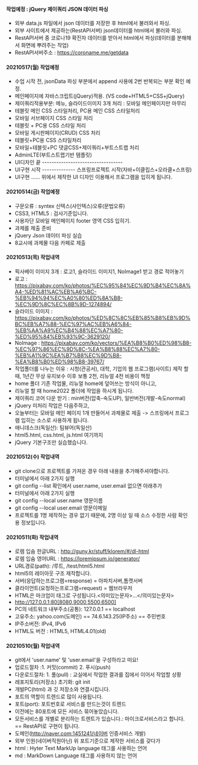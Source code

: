 #### 작업예정 : jQuery 제이쿼리 JSON 데이터 파싱
- 외부 data.js 파일에서 json 데이터를 저장한 후 html에서 불러와서 파싱.
- 외부 사이트에서 제공하는(RestAPI서버) json데이터를 html에서 불러와 파싱.
- RestAPI서버 중 코로나19 확진자 데이터를 받아서 html에서 파싱(데이터를 분해해서 화면에 뿌려주는 작업)
- RestAPI서버주소 : https://coroname.me/getdata

#### 20210517(월) 작업예정
- 수업 시작 전, jsonData 파싱 부분에서 append 사용에 2번 반복되는 부분 확인 예정.
- 메인페이지에 자바스크립트(jQuery)적용. (VS code+HTML5+CSS+jQuery)
- 제이쿼리적용부분: 메뉴, 슬라이드이미지 3개 처리 : 모바일 메인페이지만 마무리
- 테블릿 메인 CSS 스타일처리, PC용 메인 CSS 스타일처리
- 모바일 서브페이지 CSS 스타일 처리
- 테블릿 + PC용 CSS 스타일 처리
- 모바일 게시판페이지(CRUD) CSS 처리
- 테블릿+PC용 CSS 스타일처리
- 모바일+테블릿+PC 댓글CSS+제이쿼리+부트스트랩 처리
- AdminLTE(부트스트랩기반 템플릿)
- UI디자인 끝 ----------------------------------
- UI구현 시작 -------------- 스프링프로젝트 시작(자바+이클립스+오라클+스프링)
- UI구현 ...... 위에서 제작한 UI 디자인 이용해서 프로그램을 입히게 됩니다.

#### 20210514(금) 작업예정
- 구문오류 : syntex 신텍스(사인텍스)오류(문법오류)
- CSS3, HTML5 : 검사기준입니다.
- 사용자단 모바일 메인페이지 footer 영역 CSS 입히기.
- 과제를 제출 준비
- jQuery Json 데이터 파싱 실습
- 8교시에 과제물 다음 카페로 제출

#### 20210513(목) 작업내역
- 픽사베이 이미지 3개 : 로고1, 슬라이드 이미지1, NoImage1 받고 경로 적어놓기
- 로고 : https://pixabay.com/ko/photos/%EC%95%84%EC%9D%B4%EC%8A%A4-%ED%81%AC%EB%A6%BC-%EB%94%94%EC%A0%80%ED%8A%B8-%EC%9D%8C%EC%8B%9D-1274894/
- 슬라이드 이미지 : https://pixabay.com/ko/photos/%ED%8C%8C%EB%85%B8%EB%9D%BC%EB%A7%88-%EC%97%AC%EB%A6%84-%EB%AA%A9%EC%B4%88%EC%A7%80-%ED%95%84%EB%93%9C-3629120/
- NoImage : https://pixabay.com/ko/vectors/%EA%B8%B0%ED%98%B8-%EC%97%86%EC%9D%8C-%EA%B8%88%EC%A7%80-%EB%A1%9C%EA%B7%B8%EC%9D%B8-%EA%B8%B0%ED%98%B8-39767/
- 작업폴더를 나누는 이유 : 시청(관공서), 대학, 기업의 웹 프로그램(사이트) 제작 할 때, 1년간 무상 유지보수 이후 보통 2천, 리뉴얼 4천 비용이 책정
- home 폴더 기존 작업물, 리뉴얼 home에 덮어쓰는 방식이 아니고,
- 리뉴얼 할 때 home2022 폴더에 작업을 하시게 됩니다.
- 제이쿼리 코어 다운 받기 : min버전(압축-속도UP), 일반버전(개발-속도normal)
- jQuery 미처리 작업은 다음주하고,
- 오늘부터는 모바일 메인 페이지 1개 만들어서 과제물로 제출 ->      스프링에서 프로그램 입히는 소스로 사용하게 됩니다.
- 애니데스크(독일산): 팀뷰어(독일산)
- html5.html, css.html, js.html 여기까지
- jQuery 기본구조만 실습했습니다.

#### 20210512(수) 작업내역
- git clone으로 프로젝트를 가져온 경우 아래 내용을 추가해주셔야합니다.
- 터미널에서 아래 2가지 실행
- git config --list 확인에서 user.name, user.email 없으면 아래추가
- 터미널에서 아래 2가지 실행
- git config --local user.name 영문이름
- git config --local user.email 영문이메일
- 프로젝트를 1명 제작하는 경우 없기 때문에, 2명 이상 일 때 소스 수정한 사람 확인용 정보입니다.


#### 20210511(화) 작업내역
- 로렘 입숨 한글URL : http://guny.kr/stuff/klorem/#/dl-html
- 로렘 입숨 영어URL : https://loremipsum.io/generator/
- URL경로(path): /루트, /test/html5.html
- html5의 레이아웃 구조 제작합니다.
- 서버(응답하는프로그램=response) = 아파치서버,톰캣서버
- 클라이언트(요청하는프로그램=request) = 웹브라우저
- HTML은 마크업이 태그로 구성됩니다.<의미있는문자>...</의미있는문자>
- http://127.0.0.1:80[8080,9000,5500,6500]
- PC의 네트워크 내부주소(공통): 127.0.0.1 == localhost
- 고유주소: yahoo.com(도메인) == 74.6.143.25(IP주소) == 주민번호
- IP주소버전: IPv4, IPv6
- HTML도 버전 : HTML5, HTML4.01(old)

#### 20210510(월) 작업내역
- git에서 'user.name' 및 'user.email'을 구성하라고 떠요!
- 업로드절차 :1. 커밋(commit) 2. 푸시(push)
- 다운로드절차: 1. 풀(pull) : 교실에서 작업한 결과를 집에서 이어서 작업할 상황
- 레포지토리(저장소) 초기화: git init
- 개발PC(html) 과 깃 저장소와 연결시킵니다.
- 포트의 역할이 트렌드로 많이 사용됩니다.
- 포트(port): 포트번호로 서비스를 만드는것이 트렌드
- 이전에는 80포트에 모든 서비스 묶어놓았습니다.
- 모든서비스를 개별로 분리하는 트렌트가 있습니다.: 
마이크로서비스라고 합니다. == RestAPI로 구현이 됩니다.
- 도메인(http://naver.com:1451241/네이버 인증서비스 개발)
- 외부 인원(네이버직원아닌) 위 포트기준으로 제작한 서비스를 갖다가
- html : Hyter Text MarkUp language 태그를 사용하는 언어
- md : MarkDown Language 태그를 사용하지 않는 언어